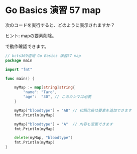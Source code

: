 # Go Basics 演習 57 map

次のコードを実行すると、どのように表示されますか？

ヒント: mapの要素削除。

で動作確認できます。

```go
// bcts369道場 Go Basics 演習57 map
package main

import "fmt"

func main() {

	myMap := map[string]string{
		"name": "Taro",
		"age":  "30", // このカンマは必要
	}

	myMap["bloodtype"] = "AB" // 初期化後は要素を追加できます
	fmt.Println(myMap)

	myMap["bloodtype"] = "A"  // 内容も変更できます
	fmt.Println(myMap)

	delete(myMap, "bloodtype")
	fmt.Println(myMap)
}

```
